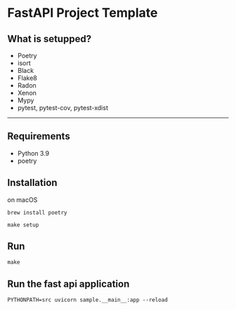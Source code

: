 # FastAPI Project Template

## What is setupped?

 - Poetry
 - isort
 - Black
 - Flake8
 - Radon
 - Xenon
 - Mypy
 - pytest, pytest-cov, pytest-xdist

----

## Requirements

 - Python 3.9
 - poetry

## Installation

on macOS

```
brew install poetry
```

```
make setup
```

## Run

```
make
```

## Run the fast api application

```
PYTHONPATH=src uvicorn sample.__main__:app --reload
```
